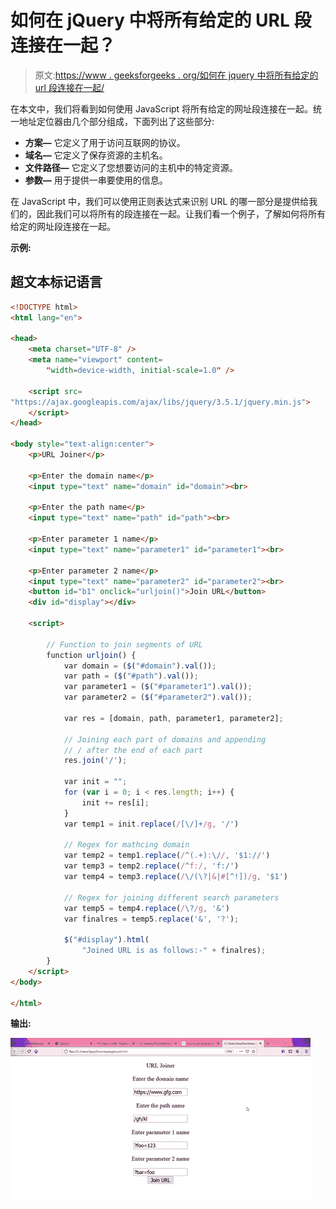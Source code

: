 # 如何在 jQuery 中将所有给定的 URL 段连接在一起？

> 原文:[https://www . geeksforgeeks . org/如何在 jquery 中将所有给定的 url 段连接在一起/](https://www.geeksforgeeks.org/how-to-join-all-given-url-segments-together-in-jquery/)

在本文中，我们将看到如何使用 JavaScript 将所有给定的网址段连接在一起。统一地址定位器由几个部分组成，下面列出了这些部分:

*   **方案—** 它定义了用于访问互联网的协议。
*   **域名—** 它定义了保存资源的主机名。
*   **文件路径—** 它定义了您想要访问的主机中的特定资源。
*   **参数—** 用于提供一串要使用的信息。

在 JavaScript 中，我们可以使用正则表达式来识别 URL 的哪一部分是提供给我们的，因此我们可以将所有的段连接在一起。让我们看一个例子，了解如何将所有给定的网址段连接在一起。

**示例:**

## 超文本标记语言

```html
<!DOCTYPE html>
<html lang="en">

<head>
    <meta charset="UTF-8" />
    <meta name="viewport" content=
        "width=device-width, initial-scale=1.0" />

    <script src=
"https://ajax.googleapis.com/ajax/libs/jquery/3.5.1/jquery.min.js">
    </script>
</head>

<body style="text-align:center">
    <p>URL Joiner</p>

    <p>Enter the domain name</p>
    <input type="text" name="domain" id="domain"><br>

    <p>Enter the path name</p>
    <input type="text" name="path" id="path"><br>

    <p>Enter parameter 1 name</p>
    <input type="text" name="parameter1" id="parameter1"><br>

    <p>Enter parameter 2 name</p>
    <input type="text" name="parameter2" id="parameter2"><br>
    <button id="b1" onclick="urljoin()">Join URL</button>
    <div id="display"></div>

    <script>

        // Function to join segments of URL
        function urljoin() {
            var domain = ($("#domain").val());
            var path = ($("#path").val());
            var parameter1 = ($("#parameter1").val());
            var parameter2 = ($("#parameter2").val());

            var res = [domain, path, parameter1, parameter2];

            // Joining each part of domains and appending
            // / after the end of each part
            res.join('/');

            var init = "";
            for (var i = 0; i < res.length; i++) {
                init += res[i];
            }
            var temp1 = init.replace(/[\/]+/g, '/')

            // Regex for mathcing domain 
            var temp2 = temp1.replace(/^(.+):\//, '$1://')
            var temp3 = temp2.replace(/^f:/, 'f:/')
            var temp4 = temp3.replace(/\/(\?|&|#[^!])/g, '$1')

            // Regex for joining different search parameters
            var temp5 = temp4.replace(/\?/g, '&')
            var finalres = temp5.replace('&', '?');

            $("#display").html(
                "Joined URL is as follows:-" + finalres);
        }
    </script>
</body>

</html>
```

**输出:**

![](img/efe7db41bc89866657745a2474e77af1.png)